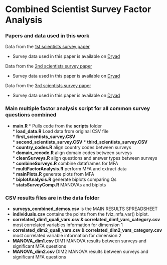 # Combined Scientist Survey Factor Analysis
### Papers and data used in this work
Data from the [1st scientists survey paper](https://journals.plos.org/plosone/article?id=10.1371/journal.pone.0021101)

  * Survey data used in this paper is available on [Dryad](https://datadryad.org/stash/dataset/doi:10.5061/dryad.6t94p)

Data from the [2nd scientists survey paper](https://journals.plos.org/plosone/article?id=10.1371/journal.pone.0134826)

  * Survey data used in this paper is available on [Dryad](https://datadryad.org/stash/dataset/doi:10.5061/dryad.1ph92)

Data from the [3rd scientists survey paper](https://agupubs.onlinelibrary.wiley.com/doi/abs/10.1029/2018EA000461)

  * Survey data used in this paper is available on [Dryad](https://datadryad.org/stash/dataset/doi:10.5061/dryad.sv6t740)

### Main multiple factor analysis script for all common survey questions combined
  * **main.R**
        * Pulls code from the **scripts** folder  
            * **load_data.R** Load data from original CSV file  
                * **first_scientists_survey.CSV**  
                * **second_scientists_survey.CSV**
                * **third_scientists_survey.CSV**  
            * **country_codes.R** align country codes between surveys    
            * **domain_recode.R** align domain codes between surveys    
            * **cleanSurveys.R** align questions and answer types between surveys   
            * **combineSurveys.R** combine dataframes for MFA   
            * **multiFactorAnalysis.R** perform MFA and extract data   
            * **mainPlots.R** generate plots from MFA   
            * **biplotAnalysis.R** generate biplots comparing Qs   
            * **statsSurveyComp.R** MANOVAs and biplots   

### CSV results files are in the **data** folder
  * **surveys_combined_demos.csv** is the MAIN RESULTS SPREADSHEET    
  * **individuals.csv** contains the points from the fviz_mfa_var() biplot.
  * **correlated_dim1_quali_vars.csv & correlated_dim1_vars_category.csv** most correlated variables information for dimension 1
  * **correlated_dim2_quali_vars.csv & correlated_dim2_vars_category.csv** most correlated variable information for dimension 2
  * **MANOVA_dim1.csv** DIM1 MANOVA results between surveys and significant MFA questions
  * **MANOVA_dim2.csv** DIM2 MANOVA results between surveys and significant MFA questions

